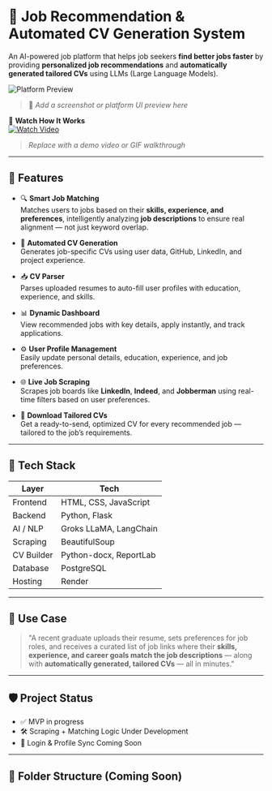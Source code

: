 # 💼 Job Recommendation & Automated CV Generation System

An AI-powered job platform that helps job seekers **find better jobs faster** by providing **personalized job recommendations** and **automatically generated tailored CVs** using LLMs (Large Language Models).

![Platform Preview](assets/preview-placeholder.jpg)
> 📸 _Add a screenshot or platform UI preview here_

🎥 **Watch How It Works**  
[![Watch Video](assets/video-thumbnail.jpg)](https://your-video-link.com)
> _Replace with a demo video or GIF walkthrough_

---

## 🚀 Features

- 🔍 **Smart Job Matching**  
  Matches users to jobs based on their **skills, experience, and preferences**, intelligently analyzing **job descriptions** to ensure real alignment — not just keyword overlap.

- 📝 **Automated CV Generation**  
  Generates job-specific CVs using user data, GitHub, LinkedIn, and project experience.

- 📥 **CV Parser**  
  Parses uploaded resumes to auto-fill user profiles with education, experience, and skills.

- 📊 **Dynamic Dashboard**  
  View recommended jobs with key details, apply instantly, and track applications.

- ⚙️ **User Profile Management**  
  Easily update personal details, education, experience, and job preferences.

- 🌐 **Live Job Scraping**  
  Scrapes job boards like **LinkedIn**, **Indeed**, and **Jobberman** using real-time filters based on user preferences.

- 📎 **Download Tailored CVs**  
  Get a ready-to-send, optimized CV for every recommended job — tailored to the job’s requirements.

---

## 🧠 Tech Stack

| Layer      | Tech                                 |
|------------|--------------------------------------|
| Frontend   | HTML, CSS, JavaScript                |
| Backend    | Python, Flask                        |
| AI / NLP   | Groks LLaMA, LangChain               |
| Scraping   | BeautifulSoup                        |
| CV Builder | Python-docx, ReportLab               |
| Database   | PostgreSQL                           |
| Hosting    | Render                               |

---

## 📌 Use Case

> "A recent graduate uploads their resume, sets preferences for job roles, and receives a curated list of job links where their **skills, experience, and career goals match the job descriptions** — along with **automatically generated, tailored CVs** — all in minutes."

---

## 🛡️ Project Status

- ✅ MVP in progress  
- 🛠️ Scraping + Matching Logic Under Development  
- 🔐 Login & Profile Sync Coming Soon

---

## 📂 Folder Structure (Coming Soon)



